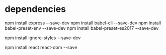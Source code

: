 

# dependencies
npm install express --save-dev
npm install babel-cli --save-dev
npm install babel-preset-env --save-dev
npm install babel-preset-es2017 --save-dev

npm install ignore-styles --save-dev

npm install react react-dom --save